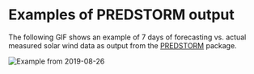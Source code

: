 # Examples of PREDSTORM output

The following GIF shows an example of 7 days of forecasting vs. actual measured solar wind data as output from the [PREDSTORM](https://github.com/IWF-helio/PREDSTORM) package.

![Example from 2019-08-26](gifs/20190826_7.gif)

